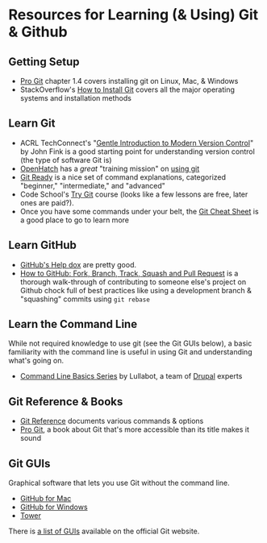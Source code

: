 # Resources for Learning (& Using) Git & Github

## Getting Setup

- [Pro Git](http://git-scm.com/book/ch1-4.html) chapter 1.4 covers installing git on Linux, Mac, & Windows
- StackOverflow's [How to Install Git](http://stackoverflow.com/questions/315911/git-for-beginners-the-definitive-practical-guide#323764) covers all the major operating systems and installation methods

## Learn Git

- ACRL TechConnect's "[Gentle Introduction to Modern Version Control](http://acrl.ala.org/techconnect/?p=1191)" by John Fink is a good starting point for understanding version control (the type of software Git is)
- [OpenHatch](https://openhatch.org) has a _great_ "training mission" on [using git](https://openhatch.org/missions/git)
- [Git Ready](http://gitready.com) is a nice set of command explanations, categorized "beginner," "intermediate," and "advanced"
- Code School's [Try Git](http://www.codeschool.com/courses/try-git) course (looks like a few lessons are free, later ones are paid?).
- Once you have some commands under your belt, the [Git Cheat Sheet](http://byte.kde.org/~zrusin/git/git-cheat-sheet-medium.png) is a good place to go to learn more

## Learn GitHub

- [GitHub's Help dox](https://help.github.com/) are pretty good.
- [How to GitHub: Fork, Branch, Track, Squash and Pull Request](https://gun.io/blog/how-to-github-fork-branch-and-pull-request/) is a thorough walk-through of contributing to someone else's project on Github chock full of best practices like using a development branch & "squashing" commits using `git rebase`

## Learn the Command Line

While not required knowledge to use git (see the Git GUIs below), a basic familiarity with the command line is useful in using Git and understanding what's going on.

- [Command Line Basics Series](http://drupalize.me/series/command-line-basics-series) by Lullabot, a team of [Drupal](http://drupal.org) experts

## Git Reference & Books

- [Git Reference](http://gitref.org/) documents various commands & options
- [Pro Git](http://git-scm.com/book), a book about Git that's more accessible than its title makes it sound

## Git GUIs

Graphical software that lets you use Git without the command line.

- [GitHub for Mac](http://mac.github.com/)
- [GitHub for Windows](http://windows.github.com/)
- [Tower](http://www.git-tower.com/)

There is [a list of GUIs](http://git-scm.com/downloads/guis) available on the official Git website.
